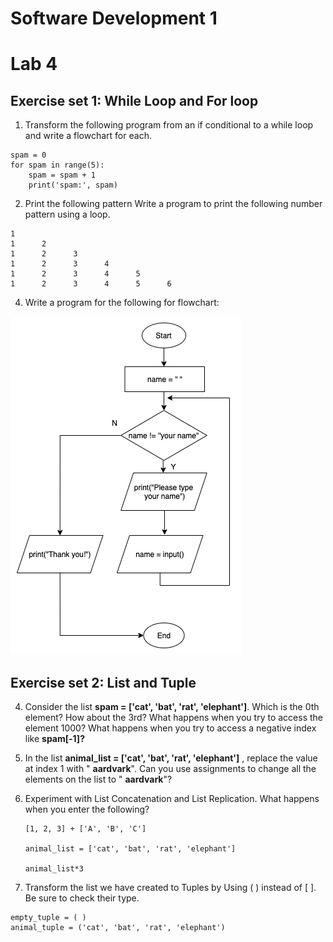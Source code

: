 # Software Development 1 
# Lab 4


## Exercise set 1: While Loop and For loop


1. Transform the following program from an if conditional to a while loop and write a flowchart for each.
```
spam = 0
for spam in range(5):
    spam = spam + 1
    print('spam:', spam)
```
2. Print the following pattern
Write a program to print the following number pattern using a loop.
```
1
1      2
1      2      3
1      2      3      4
1      2      3      4      5      
1      2      3      4      5      6
```

4. Write a program for the following for flowchart:

![Alt text](img_5.png?raw=false "Flowchart Exercise 5")

## Exercise set 2: List and Tuple

4. Consider the list **spam = [&#39;cat&#39;, &#39;bat&#39;, &#39;rat&#39;, &#39;elephant&#39;]**. Which is the 0th element? How about the 3rd? What happens when you try to access the element 1000? What happens when you try to access a negative index like **spam[-1]?**

5. In the list **animal\_list = [&#39;cat&#39;, &#39;bat&#39;, &#39;rat&#39;, &#39;elephant&#39;]** , replace the value at index 1 with &quot; **aardvark**&quot;. Can you use assignments to change all the elements on the list to &quot; **aardvark**&quot;?



6. Experiment with List Concatenation and List Replication. What happens when you enter the following?

       [1, 2, 3] + ['A', 'B', 'C']
       
       animal_list = ['cat', 'bat', 'rat', 'elephant']
       
       animal_list*3
 
7. Transform the list we have created to Tuples by Using ( ) instead of [ ]. Be sure to check their type.

```
empty_tuple = ( )
animal_tuple = ('cat', 'bat', 'rat', 'elephant')
```
